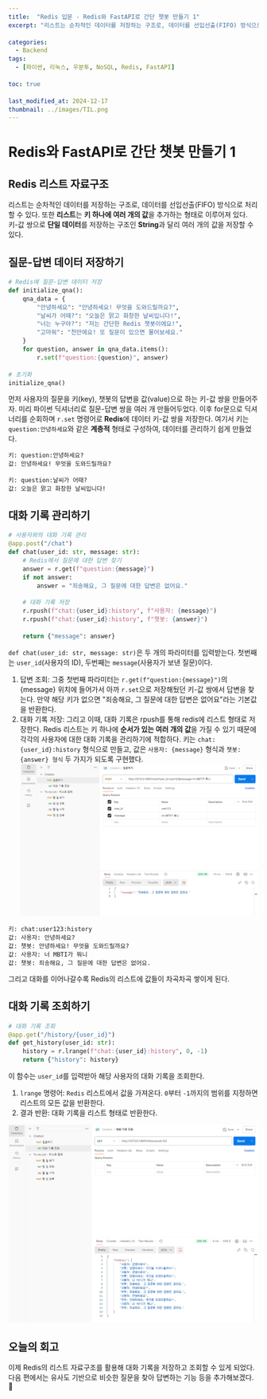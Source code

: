 ```yaml
---
title:  "Redis 입문 - Redis와 FastAPI로 간단 챗봇 만들기 1"
excerpt: "리스트는 순차적인 데이터를 저장하는 구조로, 데이터를 선입선출(FIFO) 방식으로 처리할 수 있다. 또한 **리스트**는 **키 하나에 여러 개의 값**을 추가하는 형태로 이루어져 있다. "

categories:
  - Backend
tags:
  - [파이썬, 리눅스, 우분투, NoSQL, Redis, FastAPI]

toc: true

last_modified_at: 2024-12-17
thumbnail: ../images/TIL.png
---
```


# Redis와 FastAPI로 간단 챗봇 만들기 1
## Redis 리스트 자료구조
리스트는 순차적인 데이터를 저장하는 구조로, 데이터를 선입선출(FIFO) 방식으로 처리할 수 있다. 또한 **리스트**는 **키 하나에 여러 개의 값**을 추가하는 형태로 이루어져 있다. 키-값 쌍으로 **단일 데이터**를 저장하는 구조인 **String**과 달리 여러 개의 값을 저장할 수 있다.

## 질문-답변 데이터 저장하기
```py
# Redis에 질문-답변 데이터 저장
def initialize_qna():
    qna_data = {
        "안녕하세요": "안녕하세요! 무엇을 도와드릴까요?",
        "날씨가 어때?": "오늘은 맑고 화창한 날씨입니다!",
        "너는 누구야?": "저는 간단한 Redis 챗봇이에요!",
        "고마워": "천만에요! 또 질문이 있으면 물어보세요."
    }
    for question, answer in qna_data.items():
        r.set(f"question:{question}", answer)

# 초기화
initialize_qna()
```
먼저 사용자의 질문을 키(key), 챗봇의 답변을 값(value)으로 하는 키-값 쌍을 만들어주자. 미리 파이썬 딕셔너리로 질문-답변 쌍을 여러 개 만들어두었다. 이후 for문으로 딕셔너리를 순회하며 `r.set` 명령어로 **Redis**에 데이터 키-값 쌍을 저장한다. 여기서 키는 `question:안녕하세요`와 같은 **계층적** 형태로 구성하여, 데이터를 관리하기 쉽게 만들었다.   
```
키: question:안녕하세요?
값: 안녕하세요! 무엇을 도와드릴까요?

키: question:날씨가 어때?
값: 오늘은 맑고 화창한 날씨입니다!
```

## 대화 기록 관리하기
```py
# 사용자와의 대화 기록 관리
@app.post("/chat")
def chat(user_id: str, message: str):
    # Redis에서 질문에 대한 답변 찾기
    answer = r.get(f"question:{message}")
    if not answer:
        answer = "죄송해요, 그 질문에 대한 답변은 없어요."

    # 대화 기록 저장
    r.rpush(f"chat:{user_id}:history", f"사용자: {message}")
    r.rpush(f"chat:{user_id}:history", f"챗봇: {answer}")

    return {"message": answer}
```
`def chat(user_id: str, message: str)`은 두 개의 파라미터를 입력받는다. 첫번째는 `user_id`(사용자의 ID), 두번째는 `message`(사용자가 보낸 질문)이다.   
1. 답변 조회: 그중 첫번째 파라미터는 `r.get(f"question:{message}")`의 {message} 위치에 들어가서 아까 `r.set`으로 저장해뒀던 키-값 쌍에서 답변을 찾는다. 만약 해당 키가 없으면 "죄송해요, 그 질문에 대한 답변은 없어요"라는 기본값을 반환한다.   
2. 대화 기록 저장: 
그리고 이때, 대화 기록은 rpush를 통해 redis에 리스트 형태로 저장한다. Redis  리스트는 키 하나에 **순서가 있는 여러 개의 값**을 가질 수 있기 때문에 각각의 사용자에 대한 대화 기록을 관리하기에 적합하다. 키는 `chat:{user_id}:history` 형식으로 만들고, 값은 `사용자: {message}` 형식과 `챗봇: {answer} 형식` 두 가지가 되도록 구현했다.   
![](/images/../images/레디스%20대화%20기록%20저장.png)

```
키: chat:user123:history
값: 사용자: 안녕하세요?
값: 챗봇: 안녕하세요! 무엇을 도와드릴까요?
값: 사용자: 너 MBTI가 뭐니  
값: 챗봇: 죄송해요, 그 질문에 대한 답변은 없어요.  
```
그리고 대화를 이어나갈수록 Redis의 리스트에 값들이 차곡차곡 쌓이게 된다.

## 대화 기록 조회하기
```py
# 대화 기록 조회
@app.get("/history/{user_id}")
def get_history(user_id: str):
    history = r.lrange(f"chat:{user_id}:history", 0, -1)
    return {"history": history}
```
이 함수는 `user_id`를 입력받아 해당 사용자의 대화 기록을 조회한다.   
1. `lrange` 명령어: `Redis` 리스트에서 값을 가져온다. `0`부터 `-1`까지의 범위를 지정하면 리스트의 모든 값을 반환한다.
2. 결과 반환: 대화 기록을 리스트 형태로 반환한다.

![](/images/../images/레디스%20챗봇%20조회.png)

## 오늘의 회고
이제 Redis의 리스트 자료구조를 활용해 대화 기록을 저장하고 조회할 수 있게 되었다. 다음 편에서는 유사도 기반으로 비슷한 질문을 찾아 답변하는 기능 등을 추가해보겠다. 🚀
